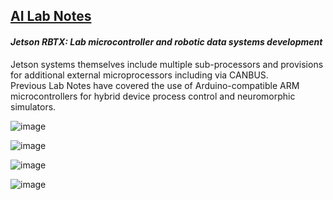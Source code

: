 ## <u>AI Lab Notes</u>

#### ***Jetson RBTX: Lab microcontroller and robotic data systems development***

Jetson systems themselves include multiple sub-processors and provisions for additional external microprocessors including via CANBUS.  
Previous Lab Notes have covered the use of Arduino-compatible ARM microcontrollers for hybrid device process  control and neuromorphic simulators.





![image](https://github.com/user-attachments/assets/1dbb6414-f6ad-43e0-a9c1-d8fb5c1c0a96)


![image](https://github.com/rtrelease/Jetson-Symbolics-Neuromorphics/assets/71346897/d1efbbcb-2319-44e4-9c71-8907daa23c82)


![image](https://github.com/user-attachments/assets/3ddc7a50-f78d-4304-9a2f-ce9941ac9323)


![image](https://github.com/user-attachments/assets/eec72879-aad0-4d5b-964b-f24d917cf5af)

